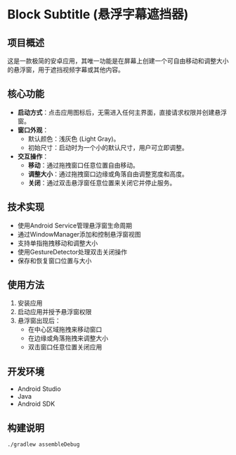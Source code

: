 # Block Subtitle (悬浮字幕遮挡器)

## 项目概述

这是一款极简的安卓应用，其唯一功能是在屏幕上创建一个可自由移动和调整大小的悬浮窗，用于遮挡视频字幕或其他内容。

## 核心功能

- **启动方式**：点击应用图标后，无需进入任何主界面，直接请求权限并创建悬浮窗。
- **窗口外观**：
  - 默认颜色：浅灰色 (Light Gray)。
  - 初始尺寸：启动时为一个小的默认尺寸，用户可立即调整。
- **交互操作**：
  - **移动**：通过拖拽窗口任意位置自由移动。
  - **调整大小**：通过拖拽窗口边缘或角落自由调整宽度和高度。
  - **关闭**：通过双击悬浮窗任意位置来关闭它并停止服务。

## 技术实现

- 使用Android Service管理悬浮窗生命周期
- 通过WindowManager添加和控制悬浮窗视图
- 支持单指拖拽移动和调整大小
- 使用GestureDetector处理双击关闭操作
- 保存和恢复窗口位置与大小

## 使用方法

1. 安装应用
2. 启动应用并授予悬浮窗权限
3. 悬浮窗出现后：
   - 在中心区域拖拽来移动窗口
   - 在边缘或角落拖拽来调整大小
   - 双击窗口任意位置关闭应用

## 开发环境

- Android Studio
- Java
- Android SDK

## 构建说明

```bash
./gradlew assembleDebug
```